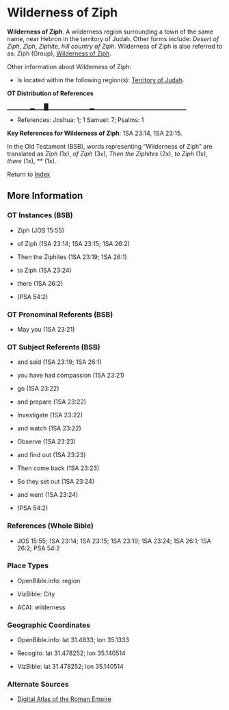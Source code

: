 # Wilderness of Ziph
**Wilderness of Ziph**. 
A wilderness region surrounding a town of the same name, near Hebron in the territory of Judah. 
Other forms include: 
*Desert of Ziph*, *Ziph*, *Ziphite*, *hill country of Ziph*. 
Wilderness of Ziph is also referred to as: 
Ziph (Group), [Wilderness of Ziph](Ziph.2.md). 




Other information about Wilderness of Ziph:


* Is located within the following region(s): 
[Territory of Judah](TerritoryOfJudah.md). 


**OT Distribution of References**

▁▁▁▁▁▂▁▁█▁▁▁▁▁▁▁▁▁▂▁▁▁▁▁▁▁▁▁▁▁▁▁▁▁▁▁▁▁▁
* References: Joshua: 1; 1 Samuel: 7; Psalms: 1



**Key References for Wilderness of Ziph**: 
1SA 23:14, 1SA 23:15. 


In the Old Testament (BSB), words representing “Wilderness of Ziph” are translated as 
*Ziph* (1x), *of Ziph* (3x), *Then the Ziphites* (2x), *to Ziph* (1x), *there* (1x), ** (1x). 




Return to [Index](00-Index.md)

## More Information

### OT Instances (BSB)

* Ziph (JOS 15:55)

* of Ziph (1SA 23:14; 1SA 23:15; 1SA 26:2)

* Then the Ziphites (1SA 23:19; 1SA 26:1)

* to Ziph (1SA 23:24)

* there (1SA 26:2)

*  (PSA 54:2)



### OT Pronominal Referents (BSB)

* May you (1SA 23:21)



### OT Subject Referents (BSB)

* and said (1SA 23:19; 1SA 26:1)

* you have had compassion (1SA 23:21)

* go (1SA 23:22)

* and prepare (1SA 23:22)

* Investigate (1SA 23:22)

* and watch (1SA 23:22)

* Observe (1SA 23:23)

* and find out (1SA 23:23)

* Then come back (1SA 23:23)

* So they set out (1SA 23:24)

* and went (1SA 23:24)

*  (PSA 54:2)



### References (Whole Bible)

* JOS 15:55; 1SA 23:14; 1SA 23:15; 1SA 23:19; 1SA 23:24; 1SA 26:1; 1SA 26:2; PSA 54:2


### Place Types

* OpenBible.info: region

* VizBible: City

* ACAI: wilderness



### Geographic Coordinates

* OpenBible.info: lat 31.4833; lon 35.1333

* Recogito: lat 31.478252; lon 35.140514

* VizBible: lat 31.478252; lon 35.140514



### Alternate Sources

* [Digital Atlas of the Roman Empire](https://imperium.ahlfeldt.se/places/28383)



